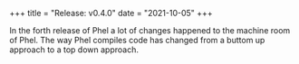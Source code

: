 +++
title = "Release: v0.4.0"
date = "2021-10-05"
+++

In the forth release of Phel a lot of changes happened to the machine room of Phel. The way Phel compiles code has changed from a buttom up approach to a top down approach.
